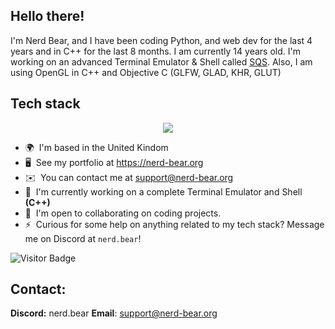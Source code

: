 ## Hello there!

I'm Nerd Bear, and I have been coding Python, and web dev for the last 4 years and in C++ for the last 8 months. I am currently 14 years old. I'm working on an advanced Terminal Emulator & Shell called [SQS](https://github.com/nerd-bear/sqs). Also, I am using OpenGL in C++ and Objective C (GLFW, GLAD, KHR, GLUT)


## Tech stack
<p align="center">
    <a href="https://github.com/LelouchFR/skill-icons">
        <img src="https://go-skill-icons.vercel.app/api/icons?i=ts,js,html,css,cpp,react,kotlin,java,python,bash,maven,gradle,bootstrap,nextjs,tailwind,cmake,githubactions,jquery,discord,mongodb,sqlite,postgresql,vim,neovim,idea,vscode,docker,github&perline=13" />
    </a>
</p>

*   🌍  I'm based in the United Kindom
*   🖥️  See my portfolio at https://nerd-bear.org
*   ✉️  You can contact me at [support@nerd-bear.org](mailto:support@nerd-bear.org)
*   🚀  I'm currently working on a complete Terminal Emulator and Shell **(C++)**
*   🤝  I'm open to collaborating on coding projects.
*   ⚡  Curious for some help on anything related to my tech stack? Message me on Discord at `nerd.bear`!


![Visitor Badge](https://visitor-badge.laobi.icu/badge?page_id=eveeifyeve.eveeifyeve&left_color=royalblue&right_color=mediumpurple&left_text=People%20Visited:)

## Contact:
  **Discord:** nerd.bear
  **Email**: support@nerd-bear.org
